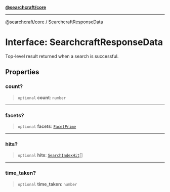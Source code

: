 [**@searchcraft/core**](/reference/sdk/core/README.md)

***

[@searchcraft/core](/reference/sdk/core/globals.md) / SearchcraftResponseData

# Interface: SearchcraftResponseData

Top-level result returned when a search is successful.

## Properties

### count?

> `optional` **count**: `number`

***

### facets?

> `optional` **facets**: [`FacetPrime`](/reference/sdk/core/type-aliases/FacetPrime.md)

***

### hits?

> `optional` **hits**: [`SearchIndexHit`](/reference/sdk/core/interfaces/SearchIndexHit.md)[]

***

### time\_taken?

> `optional` **time\_taken**: `number`
